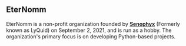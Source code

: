 ## EterNomm

<!--

**Here are some ideas to get you started:**

🙋‍♀️ A short introduction - what is your organization all about?
🌈 Contribution guidelines - how can the community get involved?
👩‍💻 Useful resources - where can the community find your docs? Is there anything else the community should know?
🍿 Fun facts - what does your team eat for breakfast?
🧙 Remember, you can do mighty things with the power of [Markdown](https://docs.github.com/github/writing-on-github/getting-started-with-writing-and-formatting-on-github/basic-writing-and-formatting-syntax)
-->
EterNomm is a non-profit organization founded by **[Senophyx](https://github.com/Senophyx)** (Formerly known as LyQuid) on September 2, 2021, and is run as a hobby. The organization's primary focus is on developing Python-based projects.
